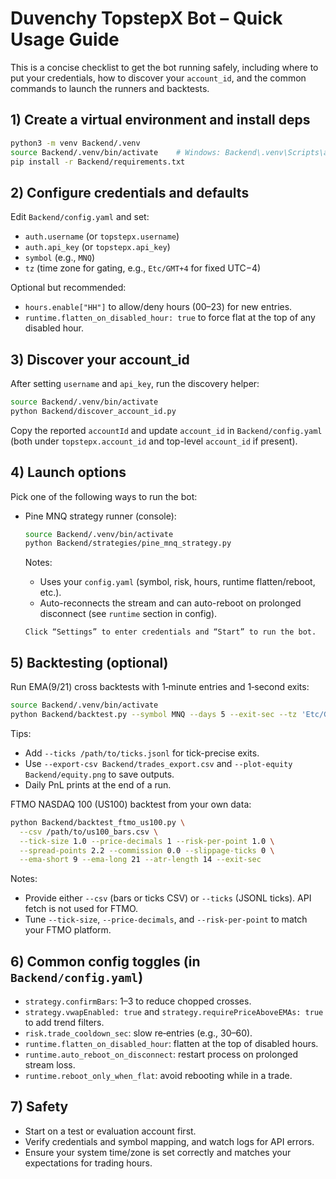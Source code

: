 # Duvenchy TopstepX Bot – Quick Usage Guide

This is a concise checklist to get the bot running safely, including where to put your credentials, how to discover your `account_id`, and the common commands to launch the runners and backtests.

## 1) Create a virtual environment and install deps

```bash
python3 -m venv Backend/.venv
source Backend/.venv/bin/activate    # Windows: Backend\.venv\Scripts\activate
pip install -r Backend/requirements.txt
```

## 2) Configure credentials and defaults

Edit `Backend/config.yaml` and set:
- `auth.username` (or `topstepx.username`)
- `auth.api_key` (or `topstepx.api_key`)
- `symbol` (e.g., `MNQ`)
- `tz` (time zone for gating, e.g., `Etc/GMT+4` for fixed UTC−4)

Optional but recommended:
- `hours.enable["HH"]` to allow/deny hours (00–23) for new entries.
- `runtime.flatten_on_disabled_hour: true` to force flat at the top of any disabled hour.

## 3) Discover your account_id

After setting `username` and `api_key`, run the discovery helper:

```bash
source Backend/.venv/bin/activate
python Backend/discover_account_id.py
```

Copy the reported `accountId` and update `account_id` in `Backend/config.yaml` (both under `topstepx.account_id` and top-level `account_id` if present).

## 4) Launch options

Pick one of the following ways to run the bot:

- Pine MNQ strategy runner (console):
  ```bash
  source Backend/.venv/bin/activate
  python Backend/strategies/pine_mnq_strategy.py
  ```
  Notes:
  - Uses your `config.yaml` (symbol, risk, hours, runtime flatten/reboot, etc.).
  - Auto-reconnects the stream and can auto-reboot on prolonged disconnect (see `runtime` section in config).


  ```
  Click “Settings” to enter credentials and “Start” to run the bot.

## 5) Backtesting (optional)

Run EMA(9/21) cross backtests with 1‑minute entries and 1‑second exits:

```bash
source Backend/.venv/bin/activate
python Backend/backtest.py --symbol MNQ --days 5 --exit-sec --tz 'Etc/GMT+4' --rth-only --print-count 50
```

Tips:
- Add `--ticks /path/to/ticks.jsonl` for tick-precise exits.
- Use `--export-csv Backend/trades_export.csv` and `--plot-equity Backend/equity.png` to save outputs.
- Daily PnL prints at the end of a run.

FTMO NASDAQ 100 (US100) backtest from your own data:

```bash
python Backend/backtest_ftmo_us100.py \
  --csv /path/to/us100_bars.csv \
  --tick-size 1.0 --price-decimals 1 --risk-per-point 1.0 \
  --spread-points 2.2 --commission 0.0 --slippage-ticks 0 \
  --ema-short 9 --ema-long 21 --atr-length 14 --exit-sec
```

Notes:
- Provide either `--csv` (bars or ticks CSV) or `--ticks` (JSONL ticks). API fetch is not used for FTMO.
- Tune `--tick-size`, `--price-decimals`, and `--risk-per-point` to match your FTMO platform.

## 6) Common config toggles (in `Backend/config.yaml`)

- `strategy.confirmBars`: 1–3 to reduce chopped crosses.
- `strategy.vwapEnabled: true` and `strategy.requirePriceAboveEMAs: true` to add trend filters.
- `risk.trade_cooldown_sec`: slow re‑entries (e.g., 30–60).
- `runtime.flatten_on_disabled_hour`: flatten at the top of disabled hours.
- `runtime.auto_reboot_on_disconnect`: restart process on prolonged stream loss.
- `runtime.reboot_only_when_flat`: avoid rebooting while in a trade.

## 7) Safety

- Start on a test or evaluation account first.
- Verify credentials and symbol mapping, and watch logs for API errors.
- Ensure your system time/zone is set correctly and matches your expectations for trading hours.
